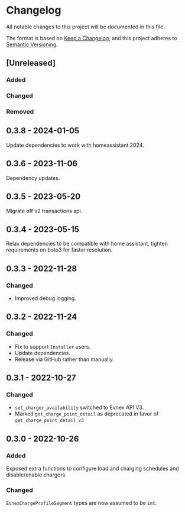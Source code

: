 # Changelog
All notable changes to this project will be documented in this file.

The format is based on [Keep a Changelog](https://keepachangelog.com/en/1.0.0/),
and this project adheres to [Semantic Versioning](https://semver.org/spec/v2.0.0.html).

## [Unreleased]
### Added
### Changed
### Removed

## 0.3.8 - 2024-01-05

Update dependencies to work with homeassistant 2024.

## 0.3.6 - 2023-11-06

Dependency updates.

## 0.3.5 - 2023-05-20

Migrate off v2 transactions api.

## 0.3.4 - 2023-05-15

Relax dependencies to be compatible with home assistant, tighten requirements on boto3 for faster resolution.

## 0.3.3 - 2022-11-28

### Changed

- Improved debug logging.

## 0.3.2 - 2022-11-24

### Changed

- Fix to support `Installer` users.
- Update dependencies.
- Release via GitHub rather than manually.

## 0.3.1 - 2022-10-27

### Changed

- `set_charger_availability` switched to Evnex API V3.
- Marked `get_charge_point_detail` as deprecated in favor of `get_charge_point_detail_v3`


## 0.3.0 - 2022-10-26

### Added

Exposed extra functions to configure load and charging schedules and disable/enable chargers.

### Changed

`EvnexChargeProfileSegment` types are now assumed to be `int`.
